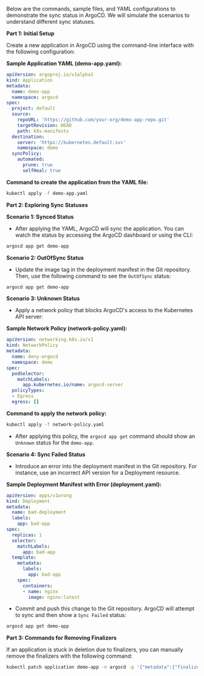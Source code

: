 Below are the commands, sample files, and YAML configurations to demonstrate the sync status in ArgoCD. We will simulate the scenarios to understand different sync statuses.

**Part 1: Initial Setup**

Create a new application in ArgoCD using the command-line interface with the following configuration:

**Sample Application YAML (demo-app.yaml):**

```yaml
apiVersion: argoproj.io/v1alpha1
kind: Application
metadata:
  name: demo-app
  namespace: argocd
spec:
  project: default
  source:
    repoURL: 'https://github.com/your-org/demo-app-repo.git'
    targetRevision: HEAD
    path: k8s-manifests
  destination:
    server: 'https://kubernetes.default.svc'
    namespace: demo
  syncPolicy:
    automated:
      prune: true
      selfHeal: true

```
**Command to create the application from the YAML file:**

```bash
kubectl apply -f demo-app.yaml

```
**Part 2: Exploring Sync Statuses**

**Scenario 1: Synced Status**


- After applying the YAML, ArgoCD will sync the application. You can watch the status by accessing the ArgoCD dashboard or using the CLI:

```bash
argocd app get demo-app

```
**Scenario 2: OutOfSync Status**


- Update the image tag in the deployment manifest in the Git repository. Then, use the following command to see the `OutOfSync` status:

```bash
argocd app get demo-app

```
**Scenario 3: Unknown Status**


- Apply a network policy that blocks ArgoCD's access to the Kubernetes API server:

**Sample Network Policy (network-policy.yaml):**

```yaml
apiVersion: networking.k8s.io/v1
kind: NetworkPolicy
metadata:
  name: deny-argocd
  namespace: demo
spec:
  podSelector:
    matchLabels:
      app.kubernetes.io/name: argocd-server
  policyTypes:
  - Egress
  egress: []

```
**Command to apply the network policy:**

```bash
kubectl apply -f network-policy.yaml

```

- After applying this policy, the `argocd app get` command should show an `Unknown` status for the `demo-app`.

**Scenario 4: Sync Failed Status**


- Introduce an error into the deployment manifest in the Git repository. For instance, use an incorrect API version for a Deployment resource.

**Sample Deployment Manifest with Error (deployment.yaml):**

```yaml
apiVersion: apps/v1wrong
kind: Deployment
metadata:
  name: bad-deployment
  labels:
    app: bad-app
spec:
  replicas: 1
  selector:
    matchLabels:
      app: bad-app
  template:
    metadata:
      labels:
        app: bad-app
    spec:
      containers:
      - name: nginx
        image: nginx:latest

```

- Commit and push this change to the Git repository. ArgoCD will attempt to sync and then show a `Sync Failed` status:

```bash
argocd app get demo-app

```
**Part 3: Commands for Removing Finalizers**

If an application is stuck in deletion due to finalizers, you can manually remove the finalizers with the following command:

```bash
kubectl patch application demo-app -n argocd -p '{"metadata":{"finalizers":[]}}' --type=merge

```

